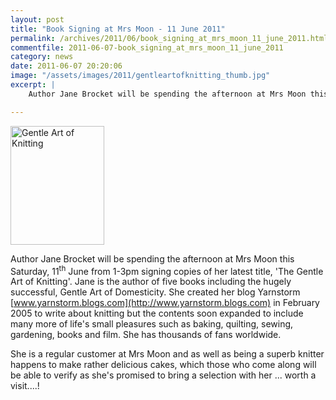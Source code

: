 ```yaml
---
layout: post
title: "Book Signing at Mrs Moon - 11 June 2011"
permalink: /archives/2011/06/book_signing_at_mrs_moon_11_june_2011.html
commentfile: 2011-06-07-book_signing_at_mrs_moon_11_june_2011
category: news
date: 2011-06-07 20:20:06
image: "/assets/images/2011/gentleartofknitting_thumb.jpg"
excerpt: |
    Author Jane Brocket will be spending the afternoon at Mrs Moon this Saturday, 11<sup>th</sup> June from 1-3pm signing copies of her latest title, 'The Gentle Art of Knitting'.  Jane is the author of five books including the hugely successful, Gentle Art of Domesticity.  She created her blog Yarnstorm  <a href="http://www.yarnstorm.blogs.com">www.yarnstorm.blogs.com</a> in February 2005 to write about knitting but the contents soon expanded to include many more of life's small pleasures such as baking, quilting, sewing, gardening, books and film.  She has thousands of fans worldwide.

---
```


<a href="/assets/images/2011/gentleartofknitting.jpg" title="See larger version of - Gentle Art of Knitting"><img src="/assets/images/2011/gentleartofknitting_thumb.jpg" width="150" height="190" alt="Gentle Art of Knitting" class="photo right" /></a>

Author Jane Brocket will be spending the afternoon at Mrs Moon this Saturday, 11<sup>th</sup> June from 1-3pm signing copies of her latest title, 'The Gentle Art of Knitting'. Jane is the author of five books including the hugely successful, Gentle Art of Domesticity. She created her blog Yarnstorm [www.yarnstorm.blogs.com](http://www.yarnstorm.blogs.com) in February 2005 to write about knitting but the contents soon expanded to include many more of life's small pleasures such as baking, quilting, sewing, gardening, books and film. She has thousands of fans worldwide.

She is a regular customer at Mrs Moon and as well as being a superb knitter happens to make rather delicious cakes, which those who come along will be able to verify as she's promised to bring a selection with her ... worth a visit....!

